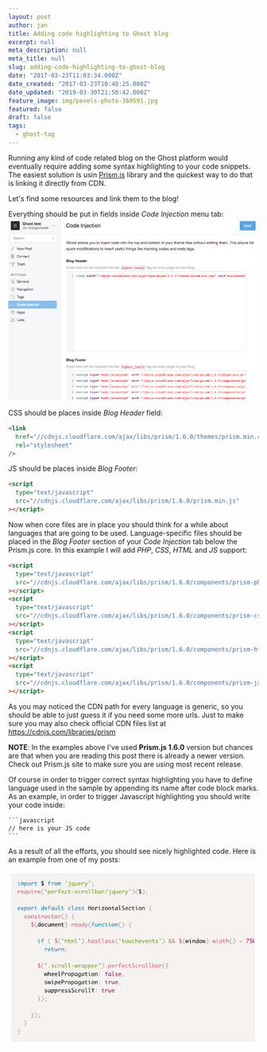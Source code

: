 ```yaml
---
layout: post
author: jan
title: Adding code highlighting to Ghost blog
excerpt: null
meta_description: null
meta_title: null
slug: adding-code-highlighting-to-ghost-blog
date: "2017-03-23T11:03:34.000Z"
date_created: "2017-03-23T10:48:25.000Z"
date_updated: "2019-03-30T21:50:42.000Z"
feature_image: img/pexels-photo-360591.jpg
featured: false
draft: false
tags:
  - ghost-tag
---
```


Running any kind of code related blog on the Ghost platform would eventually require adding some syntax highlighting to your code snippets. The easiest solution is usin [Prism.js](http://prismjs.com/) library and the quickest way to do that is linking it directly from CDN.

Let's find some resources and link them to the blog!

Everything should be put in fields inside _Code Injection_ menu tab:
![Ghost code highlighting with Prismjs from CDN](img/ghost-prism-code-highlighting.png)

CSS should be places inside _Blog Header_ field:

```html
<link
  href="//cdnjs.cloudflare.com/ajax/libs/prism/1.6.0/themes/prism.min.css"
  rel="stylesheet"
/>
```

JS should be places inside _Blog Footer_:

```html
<script
  type="text/javascript"
  src="//cdnjs.cloudflare.com/ajax/libs/prism/1.6.0/prism.min.js"
></script>
```

Now when core files are in place you should think for a while about languages that are going to be used. Language-specific files should be placed in the _Blog Footer_ section of your _Code Injection_ tab below the Prism.js core.
In this example I will add _PHP_, _CSS_, _HTML_ and _JS_ support:

```html
<script
  type="text/javascript"
  src="//cdnjs.cloudflare.com/ajax/libs/prism/1.6.0/components/prism-php.min.js"
></script>
<script
  type="text/javascript"
  src="//cdnjs.cloudflare.com/ajax/libs/prism/1.6.0/components/prism-css.min.js"
></script>
<script
  type="text/javascript"
  src="//cdnjs.cloudflare.com/ajax/libs/prism/1.6.0/components/prism-html.min.js"
></script>
<script
  type="text/javascript"
  src="//cdnjs.cloudflare.com/ajax/libs/prism/1.6.0/components/prism-js.min.js"
></script>
```

As you may noticed the CDN path for every language is generic, so you should be able to just guess it if you need some more urls. Just to make sure you may also check official CDN files list at https://cdnjs.com/libraries/prism

**NOTE**: In the examples above I've used **Prism.js 1.6.0** version but chances are that when you are reading this post there is already a newer version. Check out Prism.js site to make sure you are using most recent release.

Of course in order to trigger correct syntax highlighting you have to define language used in the sample by appending its name after code block marks. As an example, in order to trigger Javascript highlighting you should write your code inside:

    ```javascript
    // here is your JS code
    ```

As a result of all the efforts, you should see nicely highlighted code. Here is an example from one of my posts:

![](img/ghost-code-highlighting-example.png)
